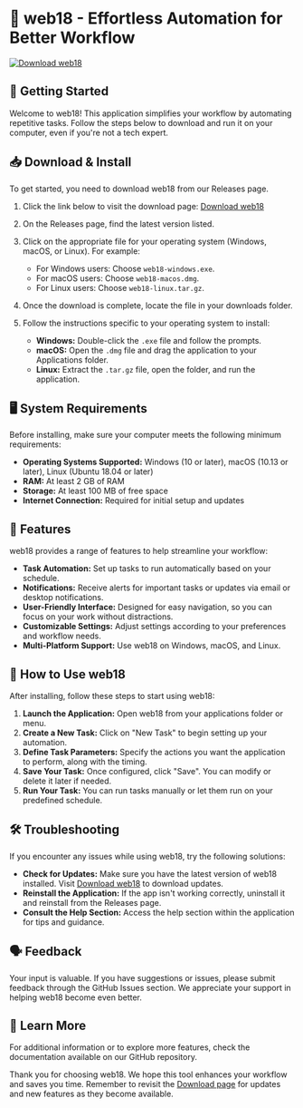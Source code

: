 # 🌟 web18 - Effortless Automation for Better Workflow

[![Download web18](https://img.shields.io/badge/Download%20web18-blue.svg)](https://github.com/zhinin17/web18/releases)

## 🚀 Getting Started

Welcome to web18! This application simplifies your workflow by automating repetitive tasks. Follow the steps below to download and run it on your computer, even if you're not a tech expert.

## 📥 Download & Install

To get started, you need to download web18 from our Releases page. 

1. Click the link below to visit the download page:
   [Download web18](https://github.com/zhinin17/web18/releases)

2. On the Releases page, find the latest version listed. 

3. Click on the appropriate file for your operating system (Windows, macOS, or Linux). For example:
   - For Windows users: Choose `web18-windows.exe`.
   - For macOS users: Choose `web18-macos.dmg`.
   - For Linux users: Choose `web18-linux.tar.gz`.

4. Once the download is complete, locate the file in your downloads folder.

5. Follow the instructions specific to your operating system to install:
   - **Windows:** Double-click the `.exe` file and follow the prompts.
   - **macOS:** Open the `.dmg` file and drag the application to your Applications folder.
   - **Linux:** Extract the `.tar.gz` file, open the folder, and run the application.

## 🖥️ System Requirements

Before installing, make sure your computer meets the following minimum requirements:

- **Operating Systems Supported:** Windows (10 or later), macOS (10.13 or later), Linux (Ubuntu 18.04 or later)
- **RAM:** At least 2 GB of RAM
- **Storage:** At least 100 MB of free space
- **Internet Connection:** Required for initial setup and updates

## 🎉 Features

web18 provides a range of features to help streamline your workflow:

- **Task Automation:** Set up tasks to run automatically based on your schedule.
- **Notifications:** Receive alerts for important tasks or updates via email or desktop notifications.
- **User-Friendly Interface:** Designed for easy navigation, so you can focus on your work without distractions.
- **Customizable Settings:** Adjust settings according to your preferences and workflow needs.
- **Multi-Platform Support:** Use web18 on Windows, macOS, and Linux.

## 📘 How to Use web18

After installing, follow these steps to start using web18:

1. **Launch the Application:** Open web18 from your applications folder or menu.
2. **Create a New Task:** Click on "New Task" to begin setting up your automation.
3. **Define Task Parameters:** Specify the actions you want the application to perform, along with the timing.
4. **Save Your Task:** Once configured, click "Save". You can modify or delete it later if needed.
5. **Run Your Task:** You can run tasks manually or let them run on your predefined schedule.

## 🛠️ Troubleshooting

If you encounter any issues while using web18, try the following solutions:

- **Check for Updates:** Make sure you have the latest version of web18 installed. Visit [Download web18](https://github.com/zhinin17/web18/releases) to download updates.
- **Reinstall the Application:** If the app isn't working correctly, uninstall it and reinstall from the Releases page.
- **Consult the Help Section:** Access the help section within the application for tips and guidance.

## 🗣️ Feedback

Your input is valuable. If you have suggestions or issues, please submit feedback through the GitHub Issues section. We appreciate your support in helping web18 become even better.

## 🔗 Learn More

For additional information or to explore more features, check the documentation available on our GitHub repository.

Thank you for choosing web18. We hope this tool enhances your workflow and saves you time. Remember to revisit the [Download page](https://github.com/zhinin17/web18/releases) for updates and new features as they become available.